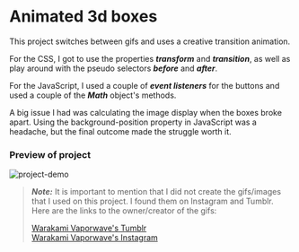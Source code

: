 # Animated 3d boxes

This project switches between gifs and uses a creative transition animation. 

For the CSS, I got to use the properties ***transform*** and ***transition***, as well as play around with the pseudo selectors ***before*** and ***after***.

For the JavaScript, I used a couple of ***event listeners*** for the buttons and used a couple of the ***Math*** object's methods. 

A big issue I had was calculating the image display when the boxes broke apart. Using the background-position property in JavaScript was a headache, but the final outcome made the struggle worth it.

### Preview of project
![project-demo](https://github.com/paulcostanza/Animated-3d-Boxes/blob/main/demo%20gif/animated%203d%20boxes%20video.gif)

> **_Note:_** It is important to mention that I did not create the gifs/images that I used on this project. I found them on Instagram and Tumblr. Here are the links to the owner/creator of the gifs:
> 
> [Warakami Vaporwave's Tumblr](https://warakami-vaporwave.tumblr.com/)\
> [Warakami Vaporwave's Instagram](https://www.instagram.com/warakami_vaporwave/)
